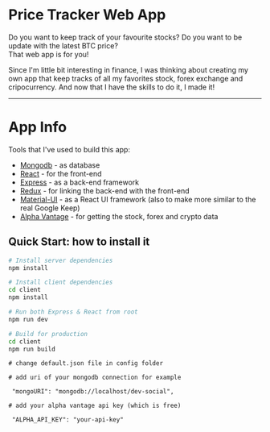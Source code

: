 # Price Tracker Web App

Do you want to keep track of your favourite stocks? Do you want to be update with the latest BTC price? 
<br/>
That web app is for you! 

Since I'm little bit interesting in finance, I was thinking about creating my own app that keep tracks of all my favorites stock, forex exchange and cripocurrency.
And now that I have the skills to do it, I made it!

---

# App Info

Tools that I've used to build this app:
- [Mongodb](https://www.mongodb.com/) - as database
- [React](https://reactjs.org/) - for the front-end
- [Express](https://expressjs.com/) - as a back-end framework
- [Redux](https://redux.js.org/) - for linking the back-end with the front-end
- [Material-UI](https://material-ui.com/) - as a React UI framework (also to make more similar to the real Google Keep)
- [Alpha Vantage](https://www.alphavantage.co/) - for getting the stock, forex and crypto data

## Quick Start: how to install it

```bash
# Install server dependencies
npm install

# Install client dependencies
cd client
npm install

# Run both Express & React from root
npm run dev

# Build for production
cd client
npm run build
```

```
# change default.json file in config folder

# add uri of your mongodb connection for example

 "mongoURI": "mongodb://localhost/dev-social",
 
# add your alpha vantage api key (which is free)

 "ALPHA_API_KEY": "your-api-key"
```
